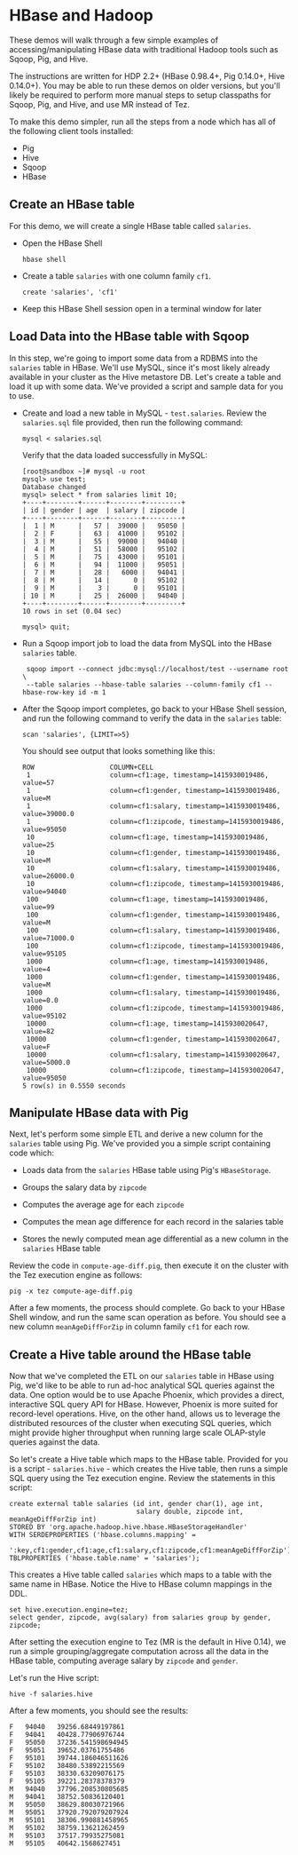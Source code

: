 HBase and Hadoop
================

These demos will walk through a few simple examples of accessing/manipulating HBase data with traditional Hadoop tools such as Sqoop, Pig, and Hive.

The instructions are written for HDP 2.2+ (HBase 0.98.4+, Pig 0.14.0+, Hive 0.14.0+). You may be able to run these demos on older versions, but you'll likely be required to perform more manual steps to setup classpaths for Sqoop, Pig, and Hive, and use MR instead of Tez.

To make this demo simpler, run all the steps from a node which has all of the following client tools installed:

- Pig
- Hive
- Sqoop
- HBase

Create an HBase table
---------------------

For this demo, we will create a single HBase table called `salaries`. 

- Open the HBase Shell

  ```
  hbase shell
  ```

- Create a table `salaries` with one column family `cf1`.

  ```
  create 'salaries', 'cf1'
  ```

- Keep this HBase Shell session open in a terminal window for later

Load Data into the HBase table with Sqoop
-----------------------------------------

In this step, we're going to import some data from a RDBMS into the `salaries` table in HBase. We'll use MySQL, since it's most likely already available in your cluster as the Hive metastore DB. Let's create a table and load it up with some data. We've provided a script and sample data for you to use.

- Create and load a new table in MySQL - `test.salaries`. Review the `salaries.sql` file provided, then run the following command:

  ```
  mysql < salaries.sql
  ``` 

  Verify that the data loaded successfully in MySQL:

  ```
  [root@sandbox ~]# mysql -u root
  mysql> use test;
  Database changed
  mysql> select * from salaries limit 10;
  +----+--------+------+--------+---------+
  | id | gender | age  | salary | zipcode |
  +----+--------+------+--------+---------+
  |  1 | M      |   57 |  39000 |   95050 |
  |  2 | F      |   63 |  41000 |   95102 |
  |  3 | M      |   55 |  99000 |   94040 |
  |  4 | M      |   51 |  58000 |   95102 |
  |  5 | M      |   75 |  43000 |   95101 |
  |  6 | M      |   94 |  11000 |   95051 |
  |  7 | M      |   28 |   6000 |   94041 |
  |  8 | M      |   14 |      0 |   95102 |
  |  9 | M      |    3 |      0 |   95101 |
  | 10 | M      |   25 |  26000 |   94040 |
  +----+--------+------+--------+---------+
  10 rows in set (0.04 sec)

  mysql> quit;
  ```

- Run a Sqoop import job to load the data from MySQL into the HBase `salaries` table.

  ```
   sqoop import --connect jdbc:mysql://localhost/test --username root \
   --table salaries --hbase-table salaries --column-family cf1 --hbase-row-key id -m 1
  ``` 

- After the Sqoop import completes, go back to your HBase Shell session, and run the following command to verify the data in the `salaries` table:

  ```
  scan 'salaries', {LIMIT=>5}
  ```

  You should see output that looks something like this:

  ```
  ROW                   COLUMN+CELL                                               
   1                    column=cf1:age, timestamp=1415930019486, value=57         
   1                    column=cf1:gender, timestamp=1415930019486, value=M       
   1                    column=cf1:salary, timestamp=1415930019486, value=39000.0 
   1                    column=cf1:zipcode, timestamp=1415930019486, value=95050  
   10                   column=cf1:age, timestamp=1415930019486, value=25         
   10                   column=cf1:gender, timestamp=1415930019486, value=M       
   10                   column=cf1:salary, timestamp=1415930019486, value=26000.0 
   10                   column=cf1:zipcode, timestamp=1415930019486, value=94040  
   100                  column=cf1:age, timestamp=1415930019486, value=99         
   100                  column=cf1:gender, timestamp=1415930019486, value=M       
   100                  column=cf1:salary, timestamp=1415930019486, value=71000.0 
   100                  column=cf1:zipcode, timestamp=1415930019486, value=95105  
   1000                 column=cf1:age, timestamp=1415930019486, value=4          
   1000                 column=cf1:gender, timestamp=1415930019486, value=M       
   1000                 column=cf1:salary, timestamp=1415930019486, value=0.0     
   1000                 column=cf1:zipcode, timestamp=1415930019486, value=95102  
   10000                column=cf1:age, timestamp=1415930020647, value=82         
   10000                column=cf1:gender, timestamp=1415930020647, value=F       
   10000                column=cf1:salary, timestamp=1415930020647, value=5000.0  
   10000                column=cf1:zipcode, timestamp=1415930020647, value=95050  
  5 row(s) in 0.5550 seconds
  ```

Manipulate HBase data with Pig
------------------------------

Next, let's perform some simple ETL and derive a new column for the `salaries` table using Pig. We've provided you a simple script containing code which:

- Loads data from the `salaries` HBase table using Pig's `HBaseStorage`.

- Groups the salary data by `zipcode`

- Computes the average age for each `zipcode`

- Computes the mean age difference for each record in the salaries table

- Stores the newly computed mean age differential as a new column in the `salaries` HBase table

Review the code in `compute-age-diff.pig`, then execute it on the cluster with the Tez execution engine as follows:

```
pig -x tez compute-age-diff.pig
```

After a few moments, the process should complete. Go back to your HBase Shell window, and run the same scan operation as before. You should see a new column `meanAgeDiffForZip` in column family `cf1` for each row.

Create a Hive table around the HBase table
------------------------------------------

Now that we've completed the ETL on our `salaries` table in HBase using Pig, we'd like to be able to run ad-hoc analytical SQL queries against the data. One option would be to use Apache Phoenix, which provides a direct, interactive SQL query API for HBase. However, Phoenix is more suited for record-level operations. Hive, on the other hand, allows us to leverage the distributed resources of the cluster when executing SQL queries, which might provide higher throughput when running large scale OLAP-style queries against the data.

So let's create a Hive table which maps to the HBase table. Provided for you is a script - `salaries.hive` - which creates the Hive table, then runs a simple SQL query using the Tez execution engine. Review the statements in this script:

```
create external table salaries (id int, gender char(1), age int, 
                                salary double, zipcode int, meanAgeDiffForZip int) 
STORED BY 'org.apache.hadoop.hive.hbase.HBaseStorageHandler' 
WITH SERDEPROPERTIES ('hbase.columns.mapping' = 
                      ':key,cf1:gender,cf1:age,cf1:salary,cf1:zipcode,cf1:meanAgeDiffForZip') 
TBLPROPERTIES ('hbase.table.name' = 'salaries');
```

This creates a Hive table called `salaries` which maps to a table with the same name in HBase. Notice the Hive to HBase column mappings in the DDL.

```
set hive.execution.engine=tez;
select gender, zipcode, avg(salary) from salaries group by gender, zipcode;
```

After setting the execution engine to Tez (MR is the default in Hive 0.14), we run a simple grouping/aggregate computation across all the data in the HBase table, computing average salary by `zipcode` and `gender`. 

Let's run the Hive script:

```
hive -f salaries.hive
``` 

After a few moments, you should see the results:

```
F	94040	39256.68449197861
F	94041	40428.77906976744
F	95050	37236.541598694945
F	95051	39652.03761755486
F	95101	39744.186046511626
F	95102	38480.53892215569
F	95103	38330.63209076175
F	95105	39221.28378378379
M	94040	37796.208530805685
M	94041	38752.50836120401
M	95050	38629.80030721966
M	95051	37920.792079207924
M	95101	38306.990881458965
M	95102	38759.13621262459
M	95103	37517.79935275081
M	95105	40642.1568627451
```
